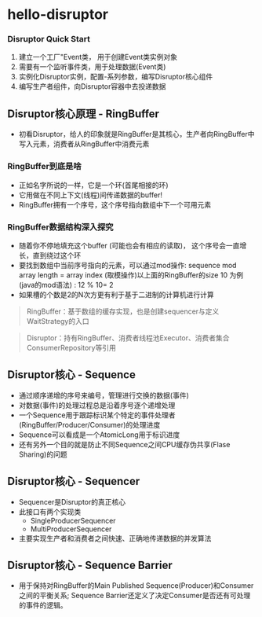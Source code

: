 # hello-disruptor


### Disruptor Quick Start
1. 建立一个工厂"Event类， 用于创建Event类实例对象
2. 需要有一个监听事件类，用于处理数据(Event类)
3. 实例化Disruptor实例，配置-系列参数，编写Disruptor核心组件
4. 编写生产者组件，向Disruptor容器中去投递数据

## Disruptor核心原理 - RingBuffer
- 初看Disruptor，给人的印象就是RingBuffer是其核心，生产者向RingBuffer中写入元素，消费者从RingBuffer中消费元素

### RingBuffer到底是啥
- 正如名字所说的一样，它是一个环(首尾相接的环)
- 它用做在不同上下文(线程)间传递数据的buffer!
- RingBuffer拥有一个序号，这个序号指向数组中下一个可用元素

### RingBuffer数据结构深入探究
- 随着你不停地填充这个buffer (可能也会有相应的读取)， 这个序号会一直增长，直到绕过这个环
- 要找到数组中当前序号指向的元素，可以通过mod操作: sequence mod array length = array index (取模操作)以上面的RingBuffer的size 10 为例(java的mod语法) : 12 % 10= 2
- 如果槽的个数是2的N次方更有利于基于二进制的计算机进行计算

> RingBuffer：基于数组的缓存实现，也是创建sequencer与定义WaitStrategy的入口

> Disruptor：持有RingBuffer、消费者线程池Executor、消费者集合ConsumerRepository等引用


## Disruptor核心 - Sequence
- 通过顺序递增的序号来编号，管理进行交换的数据(事件)
- 对数据(事件)的处理过程总是沿着序号逐个递增处理
- 一个Sequence用于跟踪标识某个特定的事件处理者(RingBuffer/Producer/Consumer)的处理进度
- Sequence可以看成是一个AtomicLong用于标识进度
- 还有另外一个目的就是防止不同Sequence之间CPU缓存伪共享(Flase Sharing)的问题

## Disruptor核心 - Sequencer
- Sequencer是Disruptor的真正核心
- 此接口有两个实现类
    - SingleProducerSequencer
    - MultiProducerSequencer
- 主要实现生产者和消费者之间快速、正确地传递数据的并发算法

## Disruptor核心 - Sequence Barrier
- 用于保持对RingBuffer的Main Published Sequence(Producer)和Consumer之间的平衡关系; Sequence Barrier还定义了决定Consumer是否还有可处理的事件的逻辑。

